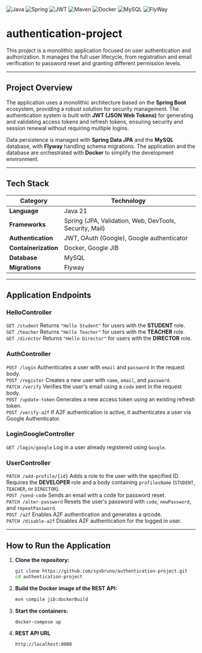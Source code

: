 ![Java](https://img.shields.io/badge/JAVA-E65100?style=for-the-badge&labelColor=FFFFFF)
![Spring](https://img.shields.io/badge/SPRING-4CAF50?style=for-the-badge&labelColor=FFFFFF)
![JWT](https://img.shields.io/badge/JWT-8313C2?style=for-the-badge&labelColor=FFFFFF)
![Maven](https://img.shields.io/badge/MAVEN-0074D9?style=for-the-badge&labelColor=FFFFFF)
![Docker](https://img.shields.io/badge/DOCKER-0074D9?style=for-the-badge&labelColor=FFFFFF)
![MySQL](https://img.shields.io/badge/MYSQL-3A6599?style=for-the-badge&labelColor=FFFFFF)
![FlyWay](https://img.shields.io/badge/FLYWAY-C92626?style=for-the-badge&labelColor=FFFFFF)

# authentication-project

This project is a monolithic application focused on user authentication and authorization. It manages the full user lifecycle, from
registration and email verification to password reset and granting different permission levels.

---

## Project Overview

The application uses a monolithic architecture based on the **Spring Boot** ecosystem, providing a robust solution for security management.
The authentication system is built with **JWT (JSON Web Tokens)** for generating and validating access tokens and refresh tokens, ensuring
security and session renewal without requiring multiple logins.

Data persistence is managed with **Spring Data JPA** and the **MySQL** database, with **Flyway** handling schema migrations. The application
and the database are orchestrated with **Docker** to simplify the development environment.

---

## Tech Stack

| Category             | Technology                                              |
|----------------------|---------------------------------------------------------|
| **Language**         | Java 21                                                 |
| **Frameworks**       | Spring (JPA, Validation, Web, DevTools, Security, Mail) |
| **Authentication**   | JWT, OAuth (Google), Google authenticator               |
| **Containerization** | Docker, Google JIB                                      |
| **Database**         | MySQL                                                   |
| **Migrations**       | Flyway                                                  |

---

## Application Endpoints

### HelloController

`GET /student` Returns `"Hello Student"` for users with the **STUDENT** role.  
`GET /teacher` Returns `"Hello Teacher"` for users with the **TEACHER** role.  
`GET /director` Returns `"Hello Director"` for users with the **DIRECTOR** role.

### AuthController

`POST /login` Authenticates a user with `email` and `password` in the request body.  
`POST /register` Creates a new user with `name`, `email`, and `password`.  
`PATCH /verify` Verifies the user's email using a `code` sent in the request body.  
`POST /update-token` Generates a new access token using an existing refresh token.  
`POST /verify-a2f` If A2F authentication is active, it authenticates a user via Google Authenticator.  

### LoginGoogleController

`GET /login/google` Log in a user already registered using `Google`.

### UserController

`PATCH /add-profile/{id}` Adds a role to the user with the specified ID. Requires the **DEVELOPER** role and a body containing
`profilesName` (`STUDENT`, `TEACHER`, or `DIRECTOR`).  
`POST /send-code` Sends an email with a code for password reset.  
`PATCH /alter-password` Resets the user's password with `code`, `newPassword`, and `repeatPassword`.  
`POST /a2f` Enables A2F authentication and generates a qrcode.  
`PATCH /disable-a2f` Disables A2F authentication for the logged in user.  

---

## How to Run the Application

1. **Clone the repository:**

   ```bash
   git clone https://github.com/syxbruno/authentication-project.git
   cd authentication-project

2. **Build the Docker image of the REST API:**

   ```bash
   mvn compile jib:dockerBuild

3. **Start the containers:**

   ```bash
   docker-compose up

4. **REST API URL**

   ```bash
   http://localhost:8080